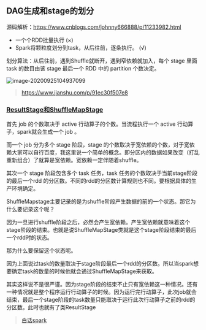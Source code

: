 ## DAG生成和stage的划分

源码解析：https://www.cnblogs.com/johnny666888/p/11233982.html

* 一个个RDD批量执行 (×)
* Spark将颗粒度划分到task，从后往前，逐条执行。 (√)

划分算法：从后往前，遇到Shuffle就断开，遇到窄依赖就加入，每个 stage 里面 task 的数目由该 stage 最后一个 RDD 中的 partition 个数决定。

![image-20200925104937099](https://cyzblog.oss-cn-beijing.aliyuncs.com/image-20200925104937099.png)

> https://www.jianshu.com/p/91ec30f507e8

### [ResultStage和ShuffleMapStage](https://www.cnblogs.com/laogou-idea/p/12488794.html)

首先 job 的个数取决于 active 行动算子的个数。当流程执行一个 active 行动算子，spark就会生成一个 job 。

而一个 job 分为多个 stage 阶段，stage 的个数取决于宽依赖的个数，对于宽依赖大家可以自行百度，我这里说一个简单的概念。即分区内的数据如果改变（打乱重新组合）了就算是宽依赖。宽依赖一定伴随着shuffle。

其次一个 stage 阶段包含多个 task 任务，task 任务的个数取决于当前stage阶段的最后一个rdd 的分区数。不同的rdd的分区数计算规则也不同。要根据具体的生产环境确定。



ShuffleMapstage主要记录的是为shuffle阶段产生数据的前的一个状态。那它为什么要记录这个呢？

因为一旦进行shuffle阶段之后，必然会产生宽依赖。产生宽依赖就意味着这个stage阶段的结束。也就是说ShuffleMapStage类就是这个stage阶段结束的最后一个rdd时的状态。

那为什么要保留这个状态呢。

因为上面说过task的数量取决于stage阶段最后一个rdd的分区数。所以当spark想要确定task的数量的时候他就会通过ShuffleMapStage来获取。

其实这样说不是很严谨。因为stage阶段的结束不止只有宽依赖这一种情况。还有一种情况就是整个程序运行行动算子的时候。因为运行完行动算子，此次job就会结束，最后一个stage阶段的task数量只能取决于运行此次行动算子之前的rdd的分区数。此时也就有了类ResultStage

> [白话spark](https://blog.csdn.net/handoking/article/details/81122877)
>
> 